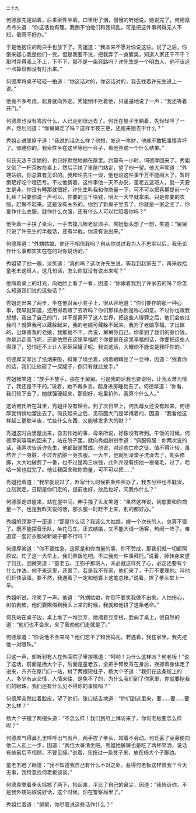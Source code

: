     二十九 

   何德厚先是站着，后来索性坐着，口里衔了烟，慢慢的听她说。她说完了，何德厚点点头道：“你这话也有理。我倒不怕他们和我捣乱，可是把这件事闹得无人不知，倒真不好办。”

   于是他抱住的两只手也放下了。秀姐道：“我本来不愿对你说这些。说了之后，你倒来疑心我是他们一党。但是我要不说，把我弄了一身腥臭，知道人家还干不干？那时弄得我上不上，下不下，那不是一条死路吗？许先生是一个明白人，他不该这一点算盘都没有打出来。”

   何德厚将桌子轻轻一拍道：“你这话对的，你这话对的，我去找着许先生说上一说。”

   他竟不多考虑，起身就向外走。秀姐倒不拦着他，只遥遥地说了一声：“我还等着开门。”

   何德厚也没有答应什么，人已走到很远去了。何氏在屋子里躺着，先轻轻哼了一声，然后问道：“你舅舅走了吗？这样半夜三更，还跑来跑去干什么？”

   秀姐走进里屋子道：“我说的话怎么样？他想，发这一笔财，他就不敢把事情弄坏了。你睡你的，我索性坐在这里等他一会子，看他弄成一个什么结果。”

   何氏无法干涉她的，也只好默然地躺在屋里。约莫有一小时，伺德厚回来了。秀姐又倒了一杯茶放在桌上，然后手扶了里屋门站定，望了他一望。他大声笑道：“外甥姑娘，你总算有见识的。我和许先生一谈，他也说这件事千万不能闹大了，暂时倒足好吃个哑巴亏。不过他猜着，这件事他一天不办妥，童老五这班人，就一天要生是非。你没有睡那就很好，许先生叫我和你商量一下，可不可以把喜期提前一个礼拜？只要你说一声可以，你要的三千块钱，明天一大早就拿来。只是你要的衣服，赶做不起来。这是没有关系的，你到了新房子里去了，你就是一家之主了，你爱作什么衣服，就作什么衣服，还有什么人可以拦阻着你吗？”

   他坐着一手扶了桌沿，一手去摸几根老鼠须子。秀姐低头想了一想，笑道：“舅舅只说了许先生的半截话，还有半截，你没有说出来。”

   何德厚道：“外甥姑娘，你还不相信我吗？自从你说过我为人不忠实以后，我无论作什么事都实实在在的对你说话的。”

   秀姐望了他一眼，淡笑道：“真的吗？这次许先生说，等我到赵家去了，再来收拾童老五这班人，这几句话，怎么你就没有说出来呢？”

   他隔着桌上的灯光，向她脸上看了一看，因道：“你跟着我到了许家去的吗？你怎么知道我们说的这些话？”

   秀姐走出来了两步，坐在他对面小凳子上，很从容地道：“你们要存的那一种心事，我早就知道，还用得着跟了去听吗？你们那样办倒是称心如意。不过你也跟我想想，我出了自己的门，并不是离开了这人世界，把这些人得罪之后，他们会放过我吗？就算我可以藏躲起来，我的老娘可藏躲不起来。我为了老娘享福，才出嫁的，出嫁害我的老娘，我那就不干。再说，舅舅你自己，你拿到了我们的身价钱，你是远走高飞呢，还是依然在这里享福呢？你要是在这里享福的话，你要把这些人得罪了，恐怕还不止让人家砸屎罐子呢。我说这话，大概你不能说是我吓你的。”

   何德厚又拿出了纸烟来吸，斜靠了墙坐着，闭着眼睛出了一会神，因道：“依着你的话，我们让他砸了一屎罐子，倒只有就此放手。”

   秀姐微笑道：“放手不放手，那在于舅舅。可是我的话我也要说明，让我太难为情了，我还是不干的。”说着，她不再多言，起身进房睡觉去了。何德厚道：“你看，我们软下去了，她就强硬起来，那倒好，吃里扒外，我算个什么人。”

   这话何氏听在耳里，秀姐并没有理会。到了次日早上，何氏母女还没有起来，何德厚就悄悄地溜出去了。何氏起来之后，见前面大门是半掩着的，因道：“我看他这样起三更歇半夜，忙些什么东西，又能够发多大的财？”

   秀姐这时由里屋出来，自去作她的事，母亲所说，好像没有听到。午饭的时候，何德厚笑嘻嘻的回来了，站在院子里，就向秀姐拱拱手道：“佩服佩服！你两次说的话，我两次告诉许先生，他都鼓掌赞成。他说，对这些亡命之徒，值不得汁较，虽然弄了一身脏，不过弄肮脏一身衣服。一大早，他就到澡堂子洗澡去了，剃头修脚，大大地破费了一番，也不过是两三块钱，此外并没有伤他一根毫毛，过了，哈哈一笑也就完了。他让我回来和你商量，可不可以把……”

   秀姐抢着道：“我早就说过了，赵家什么时候把条件照办了，我五分钟也不耽误，立刻就走。日期是你们定的，提前也好，放后也好，问我作什么？”

   何德厚走进屋来，站在屋中间，伸手搔了头发笑道：“虽然这样说，到底要和你商量一下。也是我昨天说的话，那衣服一时赶不上来，别的都好办。”

   秀姐的颈脖子一歪道：“那是什么话？我这么大姑娘，嫁一个次长的人，总算不错了。既不能摆音乐队，坐花马车，正式结婚，又不能大请一场客，热闹一阵子。难道穿一套好衣服做新娘子都不行吗？”

   何德厚笑道：“你不要性急，这原是和你商量的事，你不赞成，那我们就一切都照原议。忙了这一大早上，我们弄饭吃吧。不过我有一件事拜托。”说着，掉转身来望了何氏，因微笑道：“童老五、王狗子那班人，未必就这样死了心，必定还要有个什么作法。他不来这里，还罢了。若是我不在家，他们来了，千万不要理他。叫他们赶快滚蛋。要不然，我遇着了一定和他算上这笔总帐。”说着，捏了拳头举上一举。

   秀姐听说，冷笑了一声。他道：“外甥姑娘，你倒不要笑我做不出来。人怕伤心，树怕剥皮，他们要欺侮到我头上来的时候，我就和他拼了这条老命。”

   何氏站在桌子边，桌上堆了一堆豆芽，她摘着豆芽根，脸向了桌上，很自然的道：“他们也不会来，来了我劝他们走就是了。”

   何德厚道：“你说他不会来吗？他们忘不了和我捣乱。若遇着，我在家里，我先挖他一对眼珠。”

   只这一声，却听到有人在外面院子里接嘴道：“呵哟！为什么这样凶？何老板！”说了这话，前面是杨大个子，后面是童老五，全把手臂反背在身后，摇撼着身体走了进来，齐齐在屋门口一站，树了两根短柱子，杨大个子道：“我们在这条街上的人，多少有点交情，人情来往，是免不了的，为什么我们到了你家里，你就要挖我们的眼珠，我们还有什么见不得你的事情吗？”

   何德厚突然红着脸皮，望了他们，张口结舌地道：“你们到这里来，要……要……要怎么样？”

   杨大个子摆了两摆头道：“不怎么样！我们到府上拜访来了，你何老板要怎么样呢？”

   何德厚气得鼻孔里呼呼出气有声，两手捏了拳头，站着不会动。何氏丢了豆芽便向他二人迎上一步，因道：“两位大哥清坐吧。秀姐她舅舅也是吃了两杯早酒，说话有些前后不相顾，不要见怪。”说着，先拖过一条凳子来，放在杨大个子脚边。

   童老五瞪了眼道：“我不知道我自己有什么不对之处，惹得何老板这样恨我？今天无事，我特意找何老板谈谈。”

   何德厚举着拳头摇撼了两下，抬起来，平比了自己的鼻尖，因道：“我告诉你，不是我外甥姑娘说好话，这个时候，你在警察局里了。”

   秀姐拦着道：“舅舅，你尽管说这些话作什么？”

